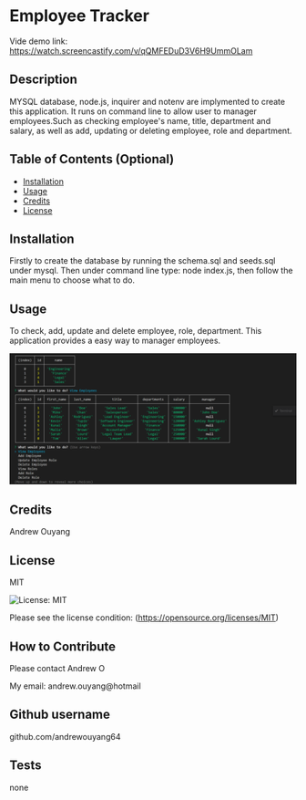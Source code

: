 
# Employee Tracker

Vide demo link: https://watch.screencastify.com/v/qQMFEDuD3V6H9UmmOLam

## Description
MYSQL database, node.js, inquirer and notenv are implymented to create this application. It runs on command line to allow user to manager employees.Such as checking employee's name, title, department and salary, as well as add, updating or deleting employee, role and department.

## Table of Contents (Optional)

- [Installation](#installation)
- [Usage](#usage)
- [Credits](#credits)
- [License](#license)


## Installation
Firstly to create the database by running the schema.sql and seeds.sql under mysql. Then under command line type: node index.js, then follow the main menu to choose what to do.

## Usage
To check, add, update and delete employee, role, department. This application provides a easy way to manager employees.

![Screenshot](./assets/employee-manager-system-screenshot.png)

## Credits
Andrew Ouyang

## License
MIT

![License: MIT](https://img.shields.io/badge/License-MIT-yellow.svg)

Please see the license condition: 
(https://opensource.org/licenses/MIT)

## How to Contribute
Please contact Andrew O

My email: 
andrew.ouyang@hotmail

## Github username
github.com/andrewouyang64

## Tests
none
